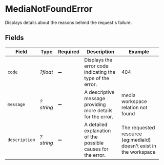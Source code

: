 # MediaNotFoundError

Displays details about the reasons behind the request's failure.


## Fields

| Field                                                              | Type                                                               | Required                                                           | Description                                                        | Example                                                            |
| ------------------------------------------------------------------ | ------------------------------------------------------------------ | ------------------------------------------------------------------ | ------------------------------------------------------------------ | ------------------------------------------------------------------ |
| `code`                                                             | *?float*                                                           | :heavy_minus_sign:                                                 | Displays the error code indicating the type of the error.          | 404                                                                |
| `message`                                                          | *?string*                                                          | :heavy_minus_sign:                                                 | A descriptive message providing more details for the error.        | media workspace relation not found                                 |
| `description`                                                      | *?string*                                                          | :heavy_minus_sign:                                                 | A detailed explanation of the possible causes for the error.<br/>  | The requested resource (eg:mediaId) doesn't exist in the workspace |